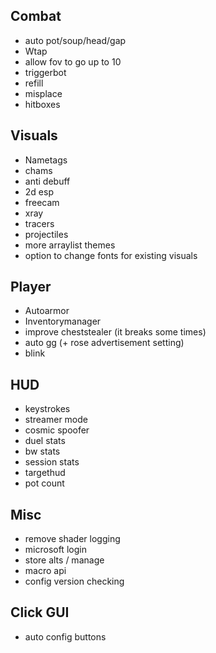 ## Combat
- auto pot/soup/head/gap
- Wtap
- allow fov to go up to 10
- triggerbot
- refill
- misplace
- hitboxes

## Visuals
- Nametags
- chams
- anti debuff  
- 2d esp
- freecam
- xray
- tracers
- projectiles
- more arraylist themes
- option to change fonts for existing visuals

## Player
- Autoarmor
- Inventorymanager  
- improve cheststealer (it breaks some times)
- auto gg (+ rose advertisement setting)
- blink

## HUD
- keystrokes
- streamer mode
- cosmic spoofer
- duel stats
- bw stats
- session stats
- targethud
- pot count

## Misc
- remove shader logging
- microsoft login
- store alts / manage
- macro api
- config version checking

## Click GUI
- auto config buttons
